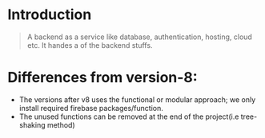 # Introduction
> A backend as a service like database, authentication, hosting, cloud etc. It handes a of the backend stuffs.


# Differences from version-8:
-  The versions after v8 uses the functional or modular approach; we only install required firebase packages/function.
- The unused functions can be removed at the end of the project(i.e tree-shaking method)



